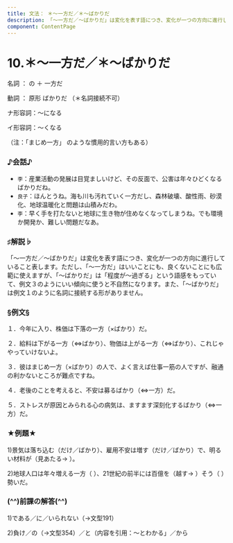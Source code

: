 ```yaml
---
title: 文法： ＊～一方だ／＊～ばかりだ
description: 「～一方だ／～ばかりだ」は変化を表す語につき、変化が一つの方向に進行していること表します。ただし、「～一方だ」はいいことにも、良くないことにも広範に使えますが、「～ばかりだ」は「程度が～過ぎる」という語感をもっていて、例文３のようにいい傾向に使うと不自然になります。また、「～ばかりだ」は例文１のように名詞に接続する形がありません。
component: ContentPage
---
```



# 10.＊～一方だ／＊～ばかりだ
名詞 ： の ＋ 一方だ

動詞 ： 原形 ばかりだ （＊名詞接続不可）

ナ形容詞：～になる

イ形容詞：～くなる

（注：「まじめ一方」 のような慣用的言い方もある）

### ♪会話♪
- `李`：産業活動の発展は目覚ましいけど、その反面で、公害は年々ひどくなるばかりだね。
- `良子`：ほんとうね。海も川も汚れていく一方だし、森林破壊、酸性雨、砂漠化、地球温暖化と問題は山積みだわ。
- `李`：早く手を打たないと地球に生き物が住めなくなってしまうね。でも環境か開発か、難しい問題だなあ。

### ♯解説♭
「～一方だ／～ばかりだ」は変化を表す語につき、変化が一つの方向に進行していること表します。ただし、「～一方だ」はいいことにも、良くないことにも広範に使えますが、「～ばかりだ」は「程度が～過ぎる」という語感をもっていて、例文３のようにいい傾向に使うと不自然になります。また、「～ばかりだ」は例文１のように名詞に接続する形がありません。

### §例文§
１．今年に入り、株価は下落の一方（×ばかり）だ。

２．給料は下がる一方（⇔ばかり）、物価は上がる一方（⇔ばかり）、これじゃやっていけないよ。

３．彼はまじめ一方（×ばかり）の人で、よく言えば仕事一筋の人ですが、融通の利かないところが難点ですね。

４．老後のことを考えると、不安は募るばかり（⇔一方）だ。

５．ストレスが原因とみられる心の病気は、ますます深刻化するばかり（⇔一方）だ。

### ★例題★
1)景気は落ち込む（だけ／ばかり）、雇用不安は増す（だけ／ばかり）で、明るい材料が（見あたる→ ）。

2)地球人口は年々増える一方（ ）、21世紀の前半には百億を（越す→ ）そう（ ）勢いだ。

### (^^)前課の解答(^^)
1)である／に／いられない（→文型191）

2)負け／の（→文型354）／と（内容を引用：～とわかる」／から

